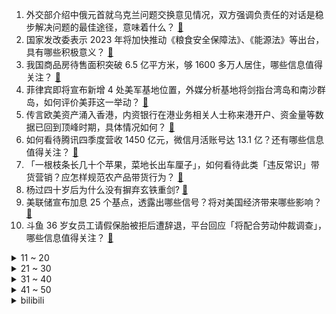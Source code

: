 1. 外交部介绍中俄元首就乌克兰问题交换意见情况，双方强调负责任的对话是稳步解决问题的最佳途径，意味着什么？ [:link:](https://www.zhihu.com/question/591216272)
2. 国家发改委表示 2023 年将加快推动《粮食安全保障法》、《能源法》等出台，具有哪些积极意义？ [:link:](https://www.zhihu.com/question/591233212)
3. 我国商品房待售面积突破 6.5 亿平方米，够 1600 多万人居住，哪些信息值得关注？ [:link:](https://www.zhihu.com/question/591072890)
4. 菲律宾即将宣布新增 4 处美军基地位置，外媒分析基地将剑指台湾岛和南沙群岛，如何评价美菲这一举动？ [:link:](https://www.zhihu.com/question/591195516)
5. 传言欧美资产涌入香港，内资银行在港业务相关人士称来港开户、资金量等数据已回到顶峰时期，具体情况如何？ [:link:](https://www.zhihu.com/question/591174211)
6. 如何看待腾讯四季度营收 1450 亿元，微信月活账号达 13.1 亿？还有哪些信息值得关注？ [:link:](https://www.zhihu.com/question/591219822)
7. 「一根枝条长几十个苹果，菜地长出车厘子」，如何看待此类「违反常识」带货营销？应怎样规范农产品带货行为？ [:link:](https://www.zhihu.com/question/589967905)
8. 杨过四十岁后为什么没有摒弃玄铁重剑? [:link:](https://www.zhihu.com/question/397419810)
9. 美联储宣布加息 25 个基点，透露出哪些信号？将对美国经济带来哪些影响？ [:link:](https://www.zhihu.com/question/591337909)
10. 斗鱼 36 岁女员工请假保胎被拒后遭辞退，平台回应「将配合劳动仲裁调查」，哪些信息值得关注？ [:link:](https://www.zhihu.com/question/590777136)
<details>
<summary>11 ~ 20</summary>

11. 「颜知有理」热议「中国足球不是一个独立产业，退潮的时候发现俱乐部全在裸泳」，你认同吗？ [:link:](https://www.zhihu.com/question/591150360)
12. 紫光集团原董事长赵伟国被移送检察机关，曾为破产重整辩解，哪些信息值得关注？ [:link:](https://www.zhihu.com/question/590849147)
13. 有位老师曾说：“没有教不会的学生，只有不会教的老师。”你是如何评价这句话的？你认为如何教育学生？ [:link:](https://www.zhihu.com/question/590620119)
14. 如何看待 新海诚新作动画《铃芽之旅》（铃芽户缔）？ [:link:](https://www.zhihu.com/question/506573446)
15. 如何看待老干妈、麻六记等多个品牌选择在淘宝旗舰店上发布公告应对传言，当下环境品牌发声面临哪些困境？ [:link:](https://www.zhihu.com/question/591086489)
16. 石药集团国产首款 mRNA 疫苗 SYS6006 在中国纳入紧急使用，有何医学意义？哪些信息值得关注？ [:link:](https://www.zhihu.com/question/591162489)
17. 不懂就问，为什么没有见过一支球队，从第 1 轮到最后一轮完成联赛全胜夺冠的记录？ [:link:](https://www.zhihu.com/question/590729942)
18. 《黑暗荣耀》崔惠廷准婆婆为什么那么喜欢文东恩？ [:link:](https://www.zhihu.com/question/591078953)
19. 在植物园里，藏着哪些有趣的「儿童自然课」？ [:link:](https://www.zhihu.com/question/589885750)
20. 玲娜贝儿演员疑遭排挤，迪士尼回应称「会反馈相关部门核实处理」，如何看待此事？还有哪些信息值得关注？ [:link:](https://www.zhihu.com/question/590742279)
</details>
<details>
<summary>21 ~ 30</summary>

21. 瑞典议会批准瑞典加入北约，哪些信息值得关注？ [:link:](https://www.zhihu.com/question/591306830)
22. Riot 计划将《英雄联盟》水晶先锋大招改为群体效果，这能让他的英雄强度变多高？ [:link:](https://www.zhihu.com/question/590735675)
23. 近期每日核酸阳性 4000 人以上，专家提醒「新冠没有消失，处于低水平流行」，应该如何注意防护？ [:link:](https://www.zhihu.com/question/591155542)
24. 《原神》的国内流水已经甩开海外流水了，对此你有何想法？ [:link:](https://www.zhihu.com/question/534098486)
25. 电视剧《他是谁》第 15 集拍得怎么样？有哪些值得关注的剧情点？ [:link:](https://www.zhihu.com/question/591235515)
26. 基本归因错误的原理是什么？ [:link:](https://www.zhihu.com/question/21823487)
27. 打工跟创业哪个好? [:link:](https://www.zhihu.com/question/581318204)
28. Java 反射机制是什么？ [:link:](https://www.zhihu.com/question/585913105)
29. 5 名日本人持刀入室抢劫 2 名中国人，一劫匪在搏斗中受伤死亡，案件情况如何？ [:link:](https://www.zhihu.com/question/591140586)
30. 特朗普支持者威胁「若他被捕我们就挤兑银行」，哪些信息值得关注？ [:link:](https://www.zhihu.com/question/591086615)
</details>
<details>
<summary>31 ~ 40</summary>

31. 以色列部长声称「不存在所谓巴勒斯坦人民」，美欧联合国等谴责，释放了哪些信号？从历史角度如何评价该言论？ [:link:](https://www.zhihu.com/question/591017116)
32. 《老友记》中其他人为什么能接受菲比加入六人团体？ [:link:](https://www.zhihu.com/question/569470619)
33. 考研复试面试有哪些经典问题？ [:link:](https://www.zhihu.com/question/589709528)
34. 在你的城市，有哪些森林公园可以带着孩子「沉浸式」感受春天？ [:link:](https://www.zhihu.com/question/589885783)
35. 华为正式官宣进军 ERP 市场 ，如何从商业角度解读此举？ [:link:](https://www.zhihu.com/question/590745766)
36. 下雨的时候你喜欢做什么？ [:link:](https://www.zhihu.com/question/590868727)
37. 哪段旅途，让你体验到了「自然之美」？ [:link:](https://www.zhihu.com/question/590815728)
38. 24 考研想要突破 400 分，需要付出多大的努力？ [:link:](https://www.zhihu.com/question/588106735)
39. 你会喜欢一本主角没有能力的网文吗？ [:link:](https://www.zhihu.com/question/584252020)
40. 近两成未婚者指定朋友等继承遗产，还有哪些信息值得关注？ [:link:](https://www.zhihu.com/question/591187215)
</details>
<details>
<summary>41 ~ 50</summary>

41. 尹锡悦批韩国部分势力借反日民族主义谋政治利益，称韩日关系可以双赢，如何解读？ [:link:](https://www.zhihu.com/question/590976393)
42. 物理学已经能测量大小在 SI 的 10 的负 19 次方数量级的东西了吗？ [:link:](https://www.zhihu.com/question/590947330)
43. 女友想要个 CCD 数码相机，想买个好点的，但囊中羞涩，问问大家有没有性价比高一些的 CCD? [:link:](https://www.zhihu.com/question/590944713)
44. 2022 年北京人均 GDP 达到 19 万元，居民人均可支配收入 7.7 万元，哪些信息值得关注？ [:link:](https://www.zhihu.com/question/591030556)
45. 传闻大量资金迁移香港，香港金管局回应「经常处理不同商业活动所引申的资金流入和流出」，哪些信息值得关注？ [:link:](https://www.zhihu.com/question/591257240)
46. 关于西湖的绝妙诗词有哪些? [:link:](https://www.zhihu.com/question/524621136)
47. 有哪些家居好物，让你的生活充满小确幸？ [:link:](https://www.zhihu.com/question/300138474)
48. 你更倾向于纸质阅读还是电子阅读？ [:link:](https://www.zhihu.com/question/590626510)
49. 对于健身新手，健身中的「二分化训练计划」该如何制定，有哪些注意事项？ [:link:](https://www.zhihu.com/question/584516618)
50. 如何处理日常健身时长和个人生活的关系？ [:link:](https://www.zhihu.com/question/586839464)
</details><details>
<summary>bilibili</summary>

1. 老板让我把公司拆了重建？？？？ [:link:](//www.bilibili.com/video/BV1pL411r7q6)
2. 【林肯公园 | B站首发】Numb (官方MV 4K修复版) - Linkin Park [:link:](//www.bilibili.com/video/BV1Mm4y1k7We)
3. 去海鲜市场钓鱼 [:link:](//www.bilibili.com/video/BV1rx4y1w7fP)
4. “世人将神推落泥潭，神决定还世人一池鲜花。”                              人生新体验，在淤泥池里拍照。 [:link:](//www.bilibili.com/video/BV1zL411r7RW)
5. 《原神》EP - 春露漫散之虹 [:link:](//www.bilibili.com/video/BV1Sg4y1s7Qp)
6. 生活小窍门 [:link:](//www.bilibili.com/video/BV18v4y1j7AQ)
7. 《 豚 骨 拉 面 全 套 配 方 》 [:link:](//www.bilibili.com/video/BV19m4y1r7TV)
8. 这班上的还不如回家种田 [:link:](//www.bilibili.com/video/BV1Sk4y1t7RC)
9. 漂泊两年多回到乡下，乡村生活也不错，想留在农村却很难 [:link:](//www.bilibili.com/video/BV1ob411d78A)
10. 史上最扎实的棒棒糖吃法！5元一根，一口气能炫一打…… [:link:](//www.bilibili.com/video/BV1cP411o7KN)
<details>
<summary>11 ~ 20</summary>

11. 【袁娅维×万物起舞】人间CD机袁娅维倾情献唱，如梦声线演绎女魃墓前尘今生 [:link:](//www.bilibili.com/video/BV1JM411p7H9)
12. 【医案寻踪】一年不吃早饭的人现在怎么样了？让我们揭开一场隐瞒我们70年的健康骗局！ [:link:](//www.bilibili.com/video/BV1Zs4y1H7NV)
13. 大多数去职校学电竞的人都怎样了？这个视频给你答案！ [:link:](//www.bilibili.com/video/BV1T84y1w7ar)
14. 没有一只鸡能活着离开沈阳，上海老王实名推荐！【怎么这么值ep58-传说鸡架】 [:link:](//www.bilibili.com/video/BV1Tv4y1j77g)
15. ⚡西 域 战 神⚡ [:link:](//www.bilibili.com/video/BV11c411E7ga)
16. 变形金刚 塞伯坦往事 [离谱配音] [:link:](//www.bilibili.com/video/BV1uo4y1B75J)
17. “我好多年没玩了，好想和你玩一局” [:link:](//www.bilibili.com/video/BV1tL411d7ca)
18. 省赛输了，摇一个 [:link:](//www.bilibili.com/video/BV1Dm4y1r7M2)
19. 当年“血洗”全球的100首经典歌曲，DNA真的控制不住了！ [:link:](//www.bilibili.com/video/BV1vT411k7dS)
20. 给全网粉丝量超1亿的篮球团队做画质改造，差点难倒我们？ [:link:](//www.bilibili.com/video/BV19v4y1V7od)
</details>
<details>
<summary>21 ~ 30</summary>

21. 街上狗比孩子多 韩国人好像真的不生小孩 [:link:](//www.bilibili.com/video/BV1BY4y1X7zT)
22. 【渊默行动】首杀危机等级39 灾渊首言登神默 怒海掌握逆世钩 [:link:](//www.bilibili.com/video/BV1Rc411j7Zt)
23. 【花小烙】为什么脑袋撞到后会起很大一个包，身体其他地方就不会？ [:link:](//www.bilibili.com/video/BV1Vv4y1j7zh)
24. 我，柳三变，白衣卿相，奉旨填词，人生很难，但我没失败 [:link:](//www.bilibili.com/video/BV1RT41167qg)
25. 对他使用新空间卡组吧【水无月菌】 [:link:](//www.bilibili.com/video/BV1cL411r7Zn)
26. 这些开锁的套路有多损！全是损人利己！为了自己的利益，消费了我们多少信任和金钱！ [:link:](//www.bilibili.com/video/BV11M4y167Yo)
27. 【危机合约】"起源行动"无名庇护所18镀层+日替全关卡攻略！摆完挂机+平民低配攻略合集！《明日方舟》|魔法Zc目录 难度18 [:link:](//www.bilibili.com/video/BV1G84y137P1)
28. 水课这么多？学生需要能帮他们找到工作的真干货！最全实习攻略：实习时机/实习岗位选择/实习渠道/简历撰写/面试技巧/实习注意 [:link:](//www.bilibili.com/video/BV1kL411R74z)
29. 熊猫：长这么大都没受过这样的气！ [:link:](//www.bilibili.com/video/BV1xL411d7XW)
30. 危机合约 了解你的捍卫者 [:link:](//www.bilibili.com/video/BV1vX4y1Z7YD)
</details>
<details>
<summary>31 ~ 40</summary>

31. 《 以 父 之 名 》 [:link:](//www.bilibili.com/video/BV1qY4y1D7oL)
32. 我会等枯树生出芽，开出新的花。春日里，给大家唱首温暖的歌。《我会等》cover承桓 [:link:](//www.bilibili.com/video/BV1dv4y1L7vW)
33. 家人们，来了！ [:link:](//www.bilibili.com/video/BV18V4y1R7EE)
34. 【人生态度】完整版丨房子着火我拍照~人生乱套我睡觉~~ [:link:](//www.bilibili.com/video/BV1yY4y1X7mC)
35. 不会还有人没有小猫哄睡吧～ [:link:](//www.bilibili.com/video/BV1uP411o7CY)
36. 【起源行动】无名庇护所18+挑战+每日8级 摆完挂机 简单好抄（危机合约合集，持续更新中，更新至3.23尚蜀山道8） [:link:](//www.bilibili.com/video/BV1Ev4y1j79y)
37. 他的歌你最少听过3000遍，但是你可能根本不知道他 [:link:](//www.bilibili.com/video/BV1iv4y1L7JU)
38. 【NMIXX】"Love Me Like This" M/V [:link:](//www.bilibili.com/video/BV1ST411677Y)
39. 渲染了一个月，希望能有一万播放... [:link:](//www.bilibili.com/video/BV1PL411d7XR)
40. 我再也见不到川哥了 [:link:](//www.bilibili.com/video/BV1KP411o7AJ)
</details>
<details>
<summary>41 ~ 50</summary>

41. 突击检查：外国人对中国有什么离谱问题 [:link:](//www.bilibili.com/video/BV1ex4y1w7CD)
42. 公开处刑！当up主6年，我竟被母校挂出来了… [:link:](//www.bilibili.com/video/BV1sb411o7Qj)
43. 战绩:一人1272元！今年必胜客自助又来啦！践行光盘行动！ [:link:](//www.bilibili.com/video/BV1kT41167Be)
44. 花花公子、间谍、将军，最后是芬兰的英雄：曼纳海姆(上)【历史调研室38】 [:link:](//www.bilibili.com/video/BV1pL411r7BR)
45. 加入了礼仪队的我可不会放过任何练习的机会啊！ [:link:](//www.bilibili.com/video/BV1jM411p7yv)
46. 北京.农业大学 [:link:](//www.bilibili.com/video/BV1ZL411R7uj)
47. 无限穿帮！当埃及up看《木乃伊》 [:link:](//www.bilibili.com/video/BV12L411R7w9)
48. 关于我半夜在路边救了一只猫 [:link:](//www.bilibili.com/video/BV1hV4y197QJ)
49. 逼老板干了一天活，他选择了退群… [:link:](//www.bilibili.com/video/BV1jM4y167N6)
50. 我发现你不太合群，所以我给你准备了这个故事 [:link:](//www.bilibili.com/video/BV18L411r7fq)
</details>
<details>
<summary>51 ~ 60</summary>

51. 【阿斗】55万人打出9.2分，被无数影迷奉为“必看神作”！史上最经典的窃听电影《窃听风暴》 [:link:](//www.bilibili.com/video/BV1Ls4y1n76K)
52. 起源行动18 [:link:](//www.bilibili.com/video/BV16Y4y1D7yR)
53. 一网打尽！一口气看完230款史低游戏【steam春促折扣信息】 [:link:](//www.bilibili.com/video/BV1Ab411o7Bi)
54. 用七百万笔画了一幅画。 [:link:](//www.bilibili.com/video/BV1W84y1w7Cc)
55. 放炮时不能多看一眼 [:link:](//www.bilibili.com/video/BV1T24y1E7fJ)
56. 穆桂英刀马旦申请出战，谁的听戏DNA动了！ [:link:](//www.bilibili.com/video/BV13X4y1Z766)
57. 日本神级广告：零CG真人出演，50人分饰两角，2分钟一镜到底演绎12年父女情 [:link:](//www.bilibili.com/video/BV1TL411r7fF)
58. 我们都低估了GPT-4，它才是梦开始的地方 [:link:](//www.bilibili.com/video/BV1Yc411j7yx)
59. 零基础英语自然拼读 [:link:](//www.bilibili.com/video/BV1ox4y1P7Ea)
60. 啊太美味了～ [:link:](//www.bilibili.com/video/BV1Go4y1B79G)
</details>
<details>
<summary>61 ~ 70</summary>

61. Overdose ver. Shoto【翻唱】 [:link:](//www.bilibili.com/video/BV1oo4y1W7i3)
62. ⚡喵喵喵喵喵喵喵喵喵喵喵喵喵喵 [:link:](//www.bilibili.com/video/BV1wg4y1t7j6)
63. 中文情歌：死了都要爱；俄语情歌：不爱我就去死 [:link:](//www.bilibili.com/video/BV1qx4y1w7vz)
64. 粮油之死：四大粮商做空中国，长达100年的粮油战争从未结束！【世界战史】 [:link:](//www.bilibili.com/video/BV1fs4y1H7my)
65. 防臭小子计划第一课:教女儿装系统！ [:link:](//www.bilibili.com/video/BV1YL411r7SB)
66. 哈哈，再也不相信网上的穿搭了！ [:link:](//www.bilibili.com/video/BV1YM4y167Ba)
67. 二次元李云龙 [:link:](//www.bilibili.com/video/BV1rY4y1D7Ez)
68. 猫：我的母语是无语! [:link:](//www.bilibili.com/video/BV1dL411R7rB)
69. 这期VLOG我拍了十年|200张照片回顾一个爱折腾女生的十年|念念不忘必有回响~ [:link:](//www.bilibili.com/video/BV1T84y137jK)
70. 我把中国辣条，投屏到纽约时代广场大屏幕上！！美国人会什么反应？ [:link:](//www.bilibili.com/video/BV14M4y167ta)
</details>
<details>
<summary>71 ~ 80</summary>

71. 多大的风啊？能把树都吹成“牙刷”…新西兰班克斯半岛风大的地理原因来啦！ [:link:](//www.bilibili.com/video/BV1Es4y1p7m5)
72. 剑魔：出BUG了？对面怎么没有装备？什么鬼？ [:link:](//www.bilibili.com/video/BV1qb411Z7zQ)
73. 460w粉丝生活区UP主开什么车？东尼ookii座驾曝光！ [:link:](//www.bilibili.com/video/BV1eP411o7ek)
74. 总工时19天，用石料480方，用传统技术建造一座  石拱桥（全集） [:link:](//www.bilibili.com/video/BV1t84y1w7Ps)
75. “当你顶不住的时候，来看看这个吧” [:link:](//www.bilibili.com/video/BV1Uk4y1t7X4)
76. 首发丨戴森空气净化...耳机？纯整活还是真实用？ [:link:](//www.bilibili.com/video/BV1JL411d7LF)
77. 极限反杀！意外让女友发现她视频里出现的奇怪人影…她快疯了！ [:link:](//www.bilibili.com/video/BV1xP411o7RW)
78. 宵宫放烟花之蹦迪神曲！参上！ [:link:](//www.bilibili.com/video/BV1sV4y197QP)
79. 沃尔玛购物袋是什么梗【梗指南】 [:link:](//www.bilibili.com/video/BV1hL411r7P4)
80. 满配红刀哥 VS 全地面六星干员，传奇之所以是传奇……【明日方舟】 [:link:](//www.bilibili.com/video/BV1k84y137Xq)
</details>
<details>
<summary>81 ~ 90</summary>

81. 十年光阴，岁月如梭 [:link:](//www.bilibili.com/video/BV1SY4y1X7x5)
82. 当三国走进现实 [:link:](//www.bilibili.com/video/BV1Yg4y1b7PA)
83. 给初音未来买内裤还是很害羞的：选择跟虚拟偶像结婚的日本男人(中日双语)(23/03/17) [:link:](//www.bilibili.com/video/BV1oT41167wW)
84. 从拒绝到信任，见证一只无爪流浪猫身材走样的过程 [:link:](//www.bilibili.com/video/BV1zT41167cG)
85. 放学了！回家跳个舞！(*ˉ︶ˉ*) [:link:](//www.bilibili.com/video/BV1sc411j7zR)
86. 【半佛】戴森做耳机？我笑了。这耳机也太能吹了 [:link:](//www.bilibili.com/video/BV13o4y1q78g)
87. 日后升起的每一缕炊烟，都是对你的思念 [:link:](//www.bilibili.com/video/BV1Cg4y147zr)
88. 我 这 是 娶 了 个 变 态 回 家 ！ ？ [:link:](//www.bilibili.com/video/BV1Eo4y1q77X)
89. “ 北 方 人 诱 捕 器 ” [:link:](//www.bilibili.com/video/BV1r24y1x7jb)
90. 今天爷爷给我看一件特殊的衣服 [:link:](//www.bilibili.com/video/BV1No4y1B78S)
</details>
<details>
<summary>91 ~ 100</summary>

91. 我们买来了各种各样的日历看一下大家是怎么过日子的... [:link:](//www.bilibili.com/video/BV1iP411o7Nw)
92. 打工人开会的N种类型（你是哪一型？ [:link:](//www.bilibili.com/video/BV11g4y1W7iD)
93. 小飞刀来喽 [:link:](//www.bilibili.com/video/BV1Zo4y1q7hQ)
94. 黑暗荣耀恶人组变装秀 [:link:](//www.bilibili.com/video/BV11T41167zQ)
95. 共鸣测试概念PV丨重启 [:link:](//www.bilibili.com/video/BV1pL411d7ny)
96. 聊点不能聊的叭｜小说坦白局 [:link:](//www.bilibili.com/video/BV1Ts4y1n7Lq)
97. 在饭局上被羞辱，女孩儿竟然这样化解尴尬 [:link:](//www.bilibili.com/video/BV1Zs4y1H7M5)
98. 一群up主在城市玩共享位置捉迷藏！太可怕了！！【第二期】 [:link:](//www.bilibili.com/video/BV1KP411f7fc)
99. 《柯南》紧跟时事！是故意还是不小心？ [:link:](//www.bilibili.com/video/BV19v4y1V7rR)
100. “回家的肉惑” [:link:](//www.bilibili.com/video/BV18k4y1t7sb)
</details></details>
